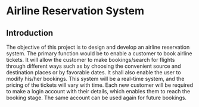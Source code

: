 # Airline Reservation System

## Introduction 
The objective of this project is to design and develop an airline reservation system. The primary function would be to enable a customer to book airline tickets. It will allow the customer to make bookings/search for flights through different ways such as by choosing the convenient source and destination places or by favorable dates. It shall also enable the user
to modify his/her bookings. This system will be a real-time system, and the pricing of the tickets will vary with time. Each new customer will be required to make a login account with their details, which enables them to reach the booking stage. The same account can be used again for future bookings.
 

